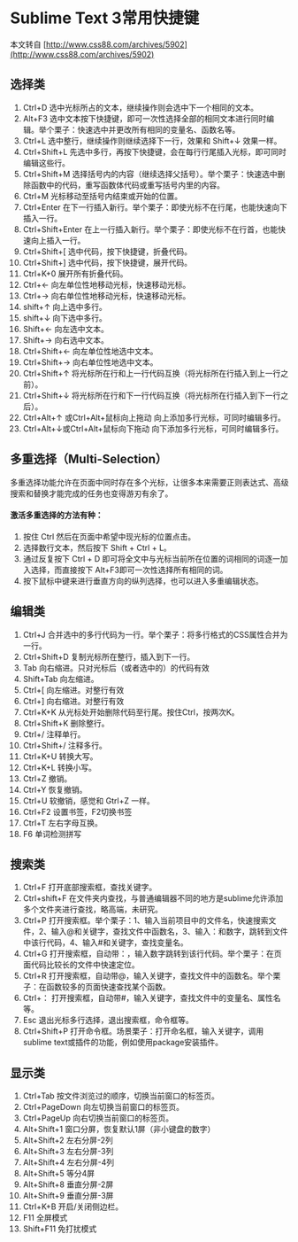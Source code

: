 # Sublime Text 3常用快捷键  

本文转自 [http://www.css88.com/archives/5902](http://www.css88.com/archives/5902)

## 选择类  
1. Ctrl+D 选中光标所占的文本，继续操作则会选中下一个相同的文本。  
2. Alt+F3 选中文本按下快捷键，即可一次性选择全部的相同文本进行同时编辑。举个栗子：快速选中并更改所有相同的变量名、函数名等。  
3. Ctrl+L 选中整行，继续操作则继续选择下一行，效果和 Shift+↓ 效果一样。  
4. Ctrl+Shift+L 先选中多行，再按下快捷键，会在每行行尾插入光标，即可同时编辑这些行。  
5. Ctrl+Shift+M 选择括号内的内容（继续选择父括号）。举个栗子：快速选中删除函数中的代码，重写函数体代码或重写括号内里的内容。  
6. Ctrl+M 光标移动至括号内结束或开始的位置。  
7. Ctrl+Enter 在下一行插入新行。举个栗子：即使光标不在行尾，也能快速向下插入一行。  
8. Ctrl+Shift+Enter 在上一行插入新行。举个栗子：即使光标不在行首，也能快速向上插入一行。  
9. Ctrl+Shift+[ 选中代码，按下快捷键，折叠代码。  
10. Ctrl+Shift+] 选中代码，按下快捷键，展开代码。  
11. Ctrl+K+0 展开所有折叠代码。  
12. Ctrl+← 向左单位性地移动光标，快速移动光标。  
13. Ctrl+→ 向右单位性地移动光标，快速移动光标。  
14. shift+↑ 向上选中多行。  
15. shift+↓ 向下选中多行。  
16. Shift+← 向左选中文本。  
17. Shift+→ 向右选中文本。  
18. Ctrl+Shift+← 向左单位性地选中文本。  
19. Ctrl+Shift+→ 向右单位性地选中文本。  
20. Ctrl+Shift+↑ 将光标所在行和上一行代码互换（将光标所在行插入到上一行之前）。  
21. Ctrl+Shift+↓ 将光标所在行和下一行代码互换（将光标所在行插入到下一行之后）。  
22. Ctrl+Alt+↑ 或Ctrl+Alt+鼠标向上拖动 向上添加多行光标，可同时编辑多行。  
23. Ctrl+Alt+↓或Ctrl+Alt+鼠标向下拖动 向下添加多行光标，可同时编辑多行。  
  
## 多重选择（Multi-Selection）  
多重选择功能允许在页面中同时存在多个光标，让很多本来需要正则表达式、高级搜索和替换才能完成的任务也变得游刃有余了。  
  
#### 激活多重选择的方法有种：  
1. 按住 Ctrl 然后在页面中希望中现光标的位置点击。  
2. 选择数行文本，然后按下 Shift + Ctrl + L。  
3. 通过反复按下 Ctrl + D 即可将全文中与光标当前所在位置的词相同的词逐一加入选择，而直接按下 Alt+F3即可一次性选择所有相同的词。  
4. 按下鼠标中键来进行垂直方向的纵列选择，也可以进入多重编辑状态。  
  
## 编辑类  
1. Ctrl+J 合并选中的多行代码为一行。举个栗子：将多行格式的CSS属性合并为一行。  
2. Ctrl+Shift+D 复制光标所在整行，插入到下一行。  
3. Tab 向右缩进。只对光标后（或者选中的）的代码有效  
4. Shift+Tab 向左缩进。  
5. Ctrl+[ 向左缩进。对整行有效  
6. Ctrl+] 向右缩进。对整行有效  
7. Ctrl+K+K 从光标处开始删除代码至行尾。按住Ctrl，按两次K。  
8. Ctrl+Shift+K 删除整行。  
9. Ctrl+/ 注释单行。  
10. Ctrl+Shift+/ 注释多行。  
11. Ctrl+K+U 转换大写。  
12. Ctrl+K+L 转换小写。  
13. Ctrl+Z 撤销。  
14. Ctrl+Y 恢复撤销。  
15. Ctrl+U 软撤销，感觉和 Gtrl+Z 一样。  
16. Ctrl+F2 设置书签，F2切换书签  
17. Ctrl+T 左右字母互换。  
18. F6 单词检测拼写  
  
## 搜索类  
1. Ctrl+F 打开底部搜索框，查找关键字。  
2. Ctrl+shift+F 在文件夹内查找，与普通编辑器不同的地方是sublime允许添加多个文件夹进行查找，略高端，未研究。  
3. Ctrl+P 打开搜索框。举个栗子：1、输入当前项目中的文件名，快速搜索文件，2、输入@和关键字，查找文件中函数名，3、输入：和数字，跳转到文件中该行代码，4、输入#和关键字，查找变量名。  
4. Ctrl+G 打开搜索框，自动带：，输入数字跳转到该行代码。举个栗子：在页面代码比较长的文件中快速定位。  
5. Ctrl+R 打开搜索框，自动带@，输入关键字，查找文件中的函数名。举个栗子：在函数较多的页面快速查找某个函数。  
6. Ctrl+： 打开搜索框，自动带#，输入关键字，查找文件中的变量名、属性名等。  
7. Esc 退出光标多行选择，退出搜索框，命令框等。  
8. Ctrl+Shift+P 打开命令框。场景栗子：打开命名框，输入关键字，调用sublime text或插件的功能，例如使用package安装插件。  
  
## 显示类  
1. Ctrl+Tab 按文件浏览过的顺序，切换当前窗口的标签页。  
2. Ctrl+PageDown 向左切换当前窗口的标签页。  
3. Ctrl+PageUp 向右切换当前窗口的标签页。  
4. Alt+Shift+1 窗口分屏，恢复默认1屏（非小键盘的数字）  
5. Alt+Shift+2 左右分屏-2列  
6. Alt+Shift+3 左右分屏-3列  
7. Alt+Shift+4 左右分屏-4列  
7. Alt+Shift+5 等分4屏  
8. Alt+Shift+8 垂直分屏-2屏  
9. Alt+Shift+9 垂直分屏-3屏  
10. Ctrl+K+B 开启/关闭侧边栏。  
11. F11 全屏模式  
12. Shift+F11 免打扰模式
